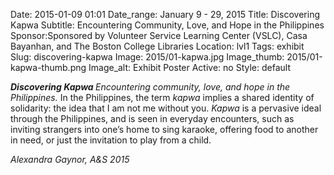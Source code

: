 Date: 2015-01-09 01:01 
Date_range: January 9 - 29, 2015
Title: Discovering Kapwa 
Subtitle: Encountering Community, Love, and Hope in the Philippines
Sponsor:Sponsored by Volunteer Service Learning Center (VSLC), Casa Bayanhan, and The Boston College Libraries
Location: lvl1
Tags: exhibit
Slug: discovering-kapwa
Image: 2015/01-kapwa.jpg
Image_thumb: 2015/01-kapwa-thumb.png
Image_alt: Exhibit Poster
Active: no
Style: default

<p><strong><em>Discovering Kapwa</em> </strong><em>Encountering community, love, and hope in the Philippines. </em>In the Philippines, the term <em>kapwa</em> implies a shared identity of solidarity: the idea that I am not me without you. <em>Kapwa</em> is a pervasive ideal through the Philippines, and is seen in everyday   encounters, such as inviting strangers into one&rsquo;s home to sing karaoke,   offering food to another in need, or just the invitation to play from a   child. </p>
<p><em>Alexandra Gaynor, A&amp;S 2015</em></p>
